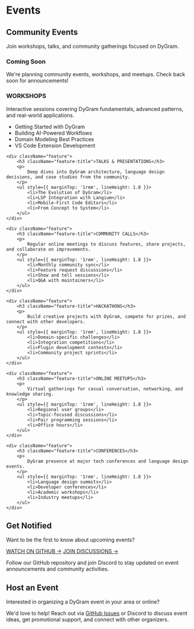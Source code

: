 # Events

## Community Events

Join workshops, talks, and community gatherings focused on DyGram.

<div style={{ padding: '4rem 2rem', background: 'var(--light)', border: '3px solid var(--primary)', textAlign: 'center', marginBottom: '4rem' }}>
    <h3 className="section-title" style={{ fontSize: '2.5rem', marginBottom: '1rem' }}>Coming Soon</h3>
    <p style={{ fontSize: '1.2rem', maxWidth: '600px', margin: '0 auto' }}>
        We're planning community events, workshops, and meetups. Check back soon for announcements!
    </p>
</div>

<div className="feature-grid">
    <div className="feature">
        <h3 className="feature-title">WORKSHOPS</h3>
        <p>
            Interactive sessions covering DyGram fundamentals, advanced patterns, and real-world applications.
        </p>
        <ul style={{ marginTop: '1rem', lineHeight: 1.8 }}>
            <li>Getting Started with DyGram</li>
            <li>Building AI-Powered Workflows</li>
            <li>Domain Modeling Best Practices</li>
            <li>VS Code Extension Development</li>
        </ul>
    </div>

    <div className="feature">
        <h3 className="feature-title">TALKS & PRESENTATIONS</h3>
        <p>
            Deep dives into DyGram architecture, language design decisions, and case studies from the community.
        </p>
        <ul style={{ marginTop: '1rem', lineHeight: 1.8 }}>
            <li>The Evolution of DyGram</li>
            <li>LSP Integration with Langium</li>
            <li>Mobile-First Code Editors</li>
            <li>From Concept to System</li>
        </ul>
    </div>

    <div className="feature">
        <h3 className="feature-title">COMMUNITY CALLS</h3>
        <p>
            Regular online meetings to discuss features, share projects, and collaborate on improvements.
        </p>
        <ul style={{ marginTop: '1rem', lineHeight: 1.8 }}>
            <li>Monthly community sync</li>
            <li>Feature request discussions</li>
            <li>Show and tell sessions</li>
            <li>Q&A with maintainers</li>
        </ul>
    </div>

    <div className="feature">
        <h3 className="feature-title">HACKATHONS</h3>
        <p>
            Build creative projects with DyGram, compete for prizes, and connect with other developers.
        </p>
        <ul style={{ marginTop: '1rem', lineHeight: 1.8 }}>
            <li>Domain-specific challenges</li>
            <li>Integration competitions</li>
            <li>Plugin development contests</li>
            <li>Community project sprints</li>
        </ul>
    </div>

    <div className="feature">
        <h3 className="feature-title">ONLINE MEETUPS</h3>
        <p>
            Virtual gatherings for casual conversation, networking, and knowledge sharing.
        </p>
        <ul style={{ marginTop: '1rem', lineHeight: 1.8 }}>
            <li>Regional user groups</li>
            <li>Topic-focused discussions</li>
            <li>Pair programming sessions</li>
            <li>Office hours</li>
        </ul>
    </div>

    <div className="feature">
        <h3 className="feature-title">CONFERENCES</h3>
        <p>
            DyGram presence at major tech conferences and language design events.
        </p>
        <ul style={{ marginTop: '1rem', lineHeight: 1.8 }}>
            <li>Language design summits</li>
            <li>Developer conferences</li>
            <li>Academic workshops</li>
            <li>Industry meetups</li>
        </ul>
    </div>
</div>

<div style={{ marginTop: '4rem', padding: '3rem', background: 'var(--primary)', color: 'white', borderRadius: '8px' }}>
    <h2 className="section-title" style={{ fontSize: '2rem', marginBottom: '1rem', color: 'white' }}>Get Notified</h2>
    <p style={{ fontSize: '1.2rem', marginBottom: '2rem' }}>
        Want to be the first to know about upcoming events?
    </p>
    <div style={{ display: 'flex', gap: '1rem', flexWrap: 'wrap' }}>
        <a href="https://github.com/christopherdebeer/machine" target="_blank" className="btn" style={{ background: 'white', color: 'var(--primary)' }}>WATCH ON GITHUB →</a>
        <a href="https://github.com/christopherdebeer/machine/discussions" target="_blank" className="btn btn-secondary" style={{ background: 'var(--accent)', color: 'white' }}>JOIN DISCUSSIONS →</a>
    </div>
    <p style={{ fontSize: '1rem', marginTop: '2rem', opacity: 0.9 }}>
        Follow our GitHub repository and join Discord to stay updated on event announcements and community activities.
    </p>
</div>

<div style={{ marginTop: '4rem' }}>
    <h2 className="section-title" style={{ fontSize: '2rem' }}>Host an Event</h2>
    <p style={{ fontSize: '1.2rem', marginBottom: '1rem' }}>
        Interested in organizing a DyGram event in your area or online?
    </p>
    <p style={{ fontSize: '1.1rem' }}>
        We'd love to help! Reach out via <a href="https://github.com/christopherdebeer/machine/issues" target="_blank" style={{ color: 'var(--accent)', textDecoration: 'none', fontWeight: 600 }}>GitHub Issues</a> or Discord to discuss event ideas, get promotional support, and connect with other organizers.
    </p>
</div>
